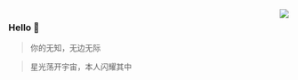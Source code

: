<img align="right" src="https://github-readme-stats.vercel.app/api?username=leslieeilsel&show_icons=true&hide_border=true&hide_title=true&icon_color=805AD5&text_color=718096&bg_color=ffffff&hide_title=true" />

### Hello 👋

> 你的无知，无边无际

> 星光荡开宇宙，本人闪耀其中

